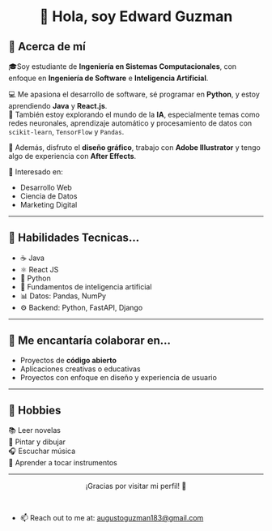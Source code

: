 <h1 align="center">👋 Hola, soy Edward Guzman</h1>



## 🌟 Acerca de mí

🎓Soy estudiante de **Ingeniería en Sistemas Computacionales**, con enfoque en **Ingeniería de Software** e **Inteligencia Artificial**.

💻 Me apasiona el desarrollo de software, sé programar en **Python**, y estoy aprendiendo **Java** y **React.js**.  
🧠 También estoy explorando el mundo de la **IA**, especialmente temas como redes neuronales, aprendizaje automático y procesamiento de datos con `scikit-learn`, `TensorFlow` y `Pandas`.

🎨 Además, disfruto el **diseño gráfico**, trabajo con **Adobe Illustrator** y tengo algo de experiencia con **After Effects**.  

🎯 Interesado en: 
- Desarrollo Web
- Ciencia de Datos 
- Marketing Digital

---

## 🚀 Habilidades Tecnicas...

- ☕ Java  
- ⚛️ React JS
- 🐍 Python
- 🧠 Fundamentos de inteligencia artificial
- 📊 Datos: Pandas, NumPy
- ⚙️ Backend: Python, FastAPI, Django
---

## 🤝 Me encantaría colaborar en...

- Proyectos de **código abierto**
- Aplicaciones creativas o educativas
- Proyectos con enfoque en diseño y experiencia de usuario

---

## 🎨 Hobbies

📚 Leer novelas  
🎨 Pintar y dibujar  
🎧 Escuchar música  
🎸 Aprender a tocar instrumentos  

---

<p align="center">
  ¡Gracias por visitar mi perfil! 🌟
</p>


<br>  

- 📫 Reach out to me at: <a href="mailto:augustoguzman183@gmail.com.iiit.ac.in"> augustoguzman183@gmail.com</a>


